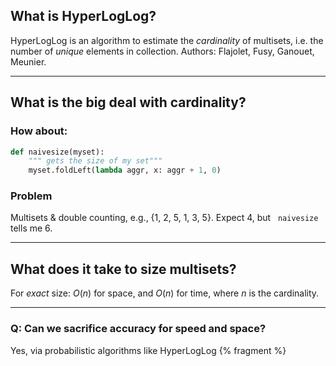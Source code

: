 ## What is HyperLogLog?

HyperLogLog is an algorithm to estimate the *cardinality*
of multisets, i.e. the number of *unique* elements in
collection. Authors: Flajolet, Fusy, Ganouet, Meunier.

---

## What is the big deal with cardinality?

### How about:

```python
def naivesize(myset):
    """ gets the size of my set"""
    myset.foldLeft(lambda aggr, x: aggr + 1, 0)
```

### Problem

Multisets & double counting, e.g., {1, 2, 5, 1, 3, 5}.
Expect 4, but &nbsp; `naivesize` &nbsp; tells me 6.

---

## What does it take to size multisets?

For *exact* size: $O(n)$ for space, and $O(n)$ for time,
where $n$ is the cardinality.

---

### Q: Can we sacrifice accuracy for speed and space?

Yes, via probabilistic algorithms like HyperLogLog {% fragment %}